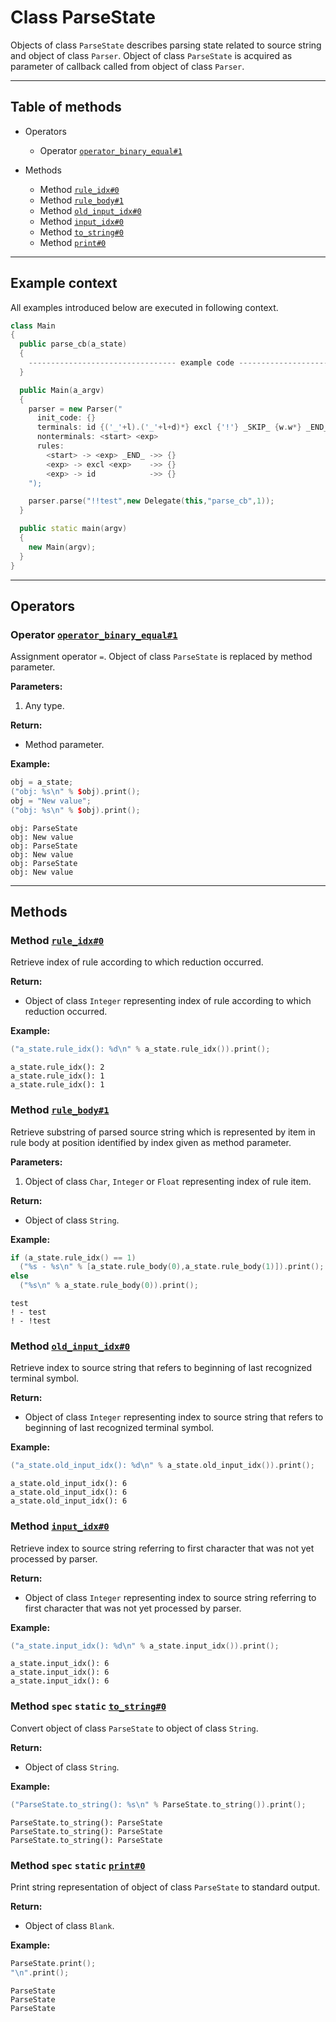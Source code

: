 # Class ParseState

Objects of class `ParseState` describes parsing state related to
source string and object of class `Parser`. Object of class `ParseState` is acquired as
parameter of callback called from object of class `Parser`.

-----

## Table of methods

* Operators

  * Operator [`operator_binary_equal#1`](#operator_binary_equal%231)

* Methods

  * Method [`rule_idx#0`](#rule_idx%230)
  * Method [`rule_body#1`](#rule_body%231)
  * Method [`old_input_idx#0`](#old_input_idx%230)
  * Method [`input_idx#0`](#input_idx%230)
  * Method [`to_string#0`](#to_string%230)
  * Method [`print#0`](#print%230)

-----

## Example context

All examples introduced below are executed in following context.

```cpp
class Main
{
  public parse_cb(a_state)
  {
    --------------------------------- example code ---------------------------------
  }

  public Main(a_argv)
  {
    parser = new Parser("
      init_code: {}
      terminals: id {('_'+l).('_'+l+d)*} excl {'!'} _SKIP_ {w.w*} _END_ {'\\0'}
      nonterminals: <start> <exp>
      rules:
        <start> -> <exp> _END_ ->> {}
        <exp> -> excl <exp>    ->> {}
        <exp> -> id            ->> {}
    ");

    parser.parse("!!test",new Delegate(this,"parse_cb",1));
  }

  public static main(argv)
  {
    new Main(argv);
  }
}
```

-----

## Operators

<a name="operator_binary_equal#1" />

### Operator [`operator_binary_equal#1`](https://github.com/izuzanak/uclang/blob/master/uclang/../uclang/mods/parser_uclm/source_files/parser_module.cc#L990)

Assignment operator `=`. Object of class `ParseState` is replaced by method parameter.

**Parameters:**

1. Any type.

**Return:**

* Method parameter.

**Example:**

```cpp
obj = a_state;
("obj: %s\n" % $obj).print();
obj = "New value";
("obj: %s\n" % $obj).print();
```
```
obj: ParseState
obj: New value
obj: ParseState
obj: New value
obj: ParseState
obj: New value
```

-----

## Methods

<a name="rule_idx#0" />

### Method [`rule_idx#0`](https://github.com/izuzanak/uclang/blob/master/uclang/../uclang/mods/parser_uclm/source_files/parser_module.cc#L1004)

Retrieve index of rule according to which reduction occurred.

**Return:**

* Object of class `Integer` representing index of rule according to which reduction occurred.

**Example:**

```cpp
("a_state.rule_idx(): %d\n" % a_state.rule_idx()).print();
```
```
a_state.rule_idx(): 2
a_state.rule_idx(): 1
a_state.rule_idx(): 1
```

<a name="rule_body#1" />

### Method [`rule_body#1`](https://github.com/izuzanak/uclang/blob/master/uclang/../uclang/mods/parser_uclm/source_files/parser_module.cc#L1025)

Retrieve substring of parsed source string which is represented by item in
rule body at position identified by index given as method parameter.

**Parameters:**

1. Object of class `Char`, `Integer` or `Float` representing index of rule item.

**Return:**

* Object of class `String`.

**Example:**

```cpp
if (a_state.rule_idx() == 1)
  ("%s - %s\n" % [a_state.rule_body(0),a_state.rule_body(1)]).print();
else
  ("%s\n" % a_state.rule_body(0)).print();
```
```
test
! - test
! - !test
```

<a name="old_input_idx#0" />

### Method [`old_input_idx#0`](https://github.com/izuzanak/uclang/blob/master/uclang/../uclang/mods/parser_uclm/source_files/parser_module.cc#L1079)

Retrieve index to source string that refers to beginning of last recognized
terminal symbol.

**Return:**

* Object of class `Integer` representing index to source string that refers to
  beginning of last recognized terminal symbol.

**Example:**

```cpp
("a_state.old_input_idx(): %d\n" % a_state.old_input_idx()).print();
```
```
a_state.old_input_idx(): 6
a_state.old_input_idx(): 6
a_state.old_input_idx(): 6
```

<a name="input_idx#0" />

### Method [`input_idx#0`](https://github.com/izuzanak/uclang/blob/master/uclang/../uclang/mods/parser_uclm/source_files/parser_module.cc#L1100)

Retrieve index to source string referring to first character that was not yet
processed by parser.

**Return:**

* Object of class `Integer` representing index to source string referring to
  first character that was not yet processed by parser.

**Example:**

```cpp
("a_state.input_idx(): %d\n" % a_state.input_idx()).print();
```
```
a_state.input_idx(): 6
a_state.input_idx(): 6
a_state.input_idx(): 6
```

<a name="to_string#0" />

### Method `spec` `static` [`to_string#0`](https://github.com/izuzanak/uclang/blob/master/uclang/../uclang/mods/parser_uclm/source_files/parser_module.cc#L1121)

Convert object of class `ParseState` to object of class `String`.

**Return:**

* Object of class `String`.

**Example:**

```cpp
("ParseState.to_string(): %s\n" % ParseState.to_string()).print();
```
```
ParseState.to_string(): ParseState
ParseState.to_string(): ParseState
ParseState.to_string(): ParseState
```

<a name="print#0" />

### Method `spec` `static` [`print#0`](https://github.com/izuzanak/uclang/blob/master/uclang/../uclang/mods/parser_uclm/source_files/parser_module.cc#L1130)

Print string representation of object of class `ParseState` to standard output.

**Return:**

* Object of class `Blank`.

**Example:**

```cpp
ParseState.print();
"\n".print();
```
```
ParseState
ParseState
ParseState
```
